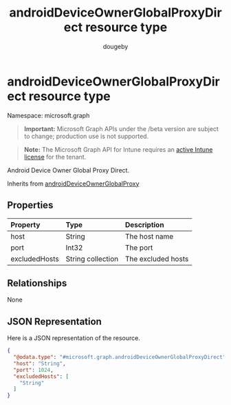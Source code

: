 ﻿---
title: "androidDeviceOwnerGlobalProxyDirect resource type"
description: "Android Device Owner Global Proxy Direct."
author: "dougeby"
localization_priority: Normal
ms.prod: "intune"
doc_type: resourcePageType
---

# androidDeviceOwnerGlobalProxyDirect resource type

Namespace: microsoft.graph

> **Important:** Microsoft Graph APIs under the /beta version are subject to change; production use is not supported.

> **Note:** The Microsoft Graph API for Intune requires an [active Intune license](https://go.microsoft.com/fwlink/?linkid=839381) for the tenant.

Android Device Owner Global Proxy Direct.

Inherits from [androidDeviceOwnerGlobalProxy](../resources/intune-deviceconfig-androiddeviceownerglobalproxy.md)

## Properties

| Property      | Type              | Description        |
| :------------ | :---------------- | :----------------- |
| host          | String            | The host name      |
| port          | Int32             | The port           |
| excludedHosts | String collection | The excluded hosts |

## Relationships

None

## JSON Representation

Here is a JSON representation of the resource.

<!-- {
  "blockType": "resource",
  "@odata.type": "microsoft.graph.androidDeviceOwnerGlobalProxyDirect"
}
-->

```json
{
  "@odata.type": "#microsoft.graph.androidDeviceOwnerGlobalProxyDirect",
  "host": "String",
  "port": 1024,
  "excludedHosts": [
    "String"
  ]
}
```
